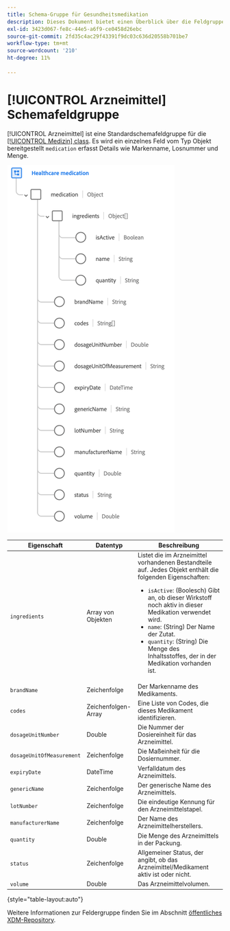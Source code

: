 ```yaml
---
title: Schema-Gruppe für Gesundheitsmedikation
description: Dieses Dokument bietet einen Überblick über die Feldgruppe der Gesundheitsmedikation.
exl-id: 3423d067-fe8c-44e5-a6f9-ce0458d26ebc
source-git-commit: 2fd35c4ac29f43391f9dc03c636d20558b701be7
workflow-type: tm+mt
source-wordcount: '210'
ht-degree: 11%

---
```


# [!UICONTROL Arzneimittel] Schemafeldgruppe

[!UICONTROL Arzneimittel] ist eine Standardschemafeldgruppe für die [[!UICONTROL Medizin] class](../../classes/medication.md). Es wird ein einzelnes Feld vom Typ Objekt bereitgestellt `medication` erfasst Details wie Markenname, Losnummer und Menge.

![](../../images/field-groups/healthcare-medication.png)

| Eigenschaft | Datentyp | Beschreibung |
| --- | --- | --- |
| `ingredients` | Array von Objekten | Listet die im Arzneimittel vorhandenen Bestandteile auf. Jedes Objekt enthält die folgenden Eigenschaften: <ul><li>`isActive`: (Boolesch) Gibt an, ob dieser Wirkstoff noch aktiv in dieser Medikation verwendet wird.</li><li>`name`: (String) Der Name der Zutat.</li><li>`quantity`: (String) Die Menge des Inhaltsstoffes, der in der Medikation vorhanden ist.</li></ul> |
| `brandName` | Zeichenfolge | Der Markenname des Medikaments. |
| `codes` | Zeichenfolgen-Array | Eine Liste von Codes, die dieses Medikament identifizieren. |
| `dosageUnitNumber` | Double | Die Nummer der Dosiereinheit für das Arzneimittel. |
| `dosageUnitOfMeasurement` | Zeichenfolge | Die Maßeinheit für die Dosiernummer. |
| `expiryDate` | DateTime | Verfalldatum des Arzneimittels. |
| `genericName` | Zeichenfolge | Der generische Name des Arzneimittels. |
| `lotNumber` | Zeichenfolge | Die eindeutige Kennung für den Arzneimittelstapel. |
| `manufacturerName` | Zeichenfolge | Der Name des Arzneimittelherstellers. |
| `quantity` | Double | Die Menge des Arzneimittels in der Packung. |
| `status` | Zeichenfolge | Allgemeiner Status, der angibt, ob das Arzneimittel/Medikament aktiv ist oder nicht. |
| `volume` | Double | Das Arzneimittelvolumen. |

{style="table-layout:auto"}

Weitere Informationen zur Feldergruppe finden Sie im Abschnitt [öffentliches XDM-Repository](https://github.com/adobe/xdm/blob/master/components/fieldgroups/medication/healthcare-medication.schema.json).
